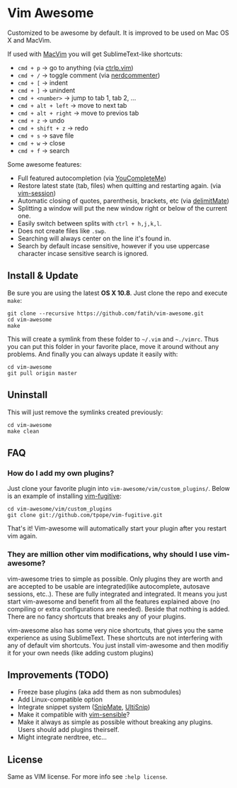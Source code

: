 # Vim Awesome

Customized to be awesome by default. It is improved to be used on Mac OS X and
MacVim. 

If used with [MacVim](https://code.google.com/p/macvim/) you will get SublimeText-like shortcuts:

* `cmd + p` -> go to anything (via [ctrlp.vim](https://github.com/kien/ctrlp.vim))
* `cmd + /` -> toggle comment (via [nerdcommenter](https://github.com/scrooloose/nerdcommenter))
* `cmd + [` -> indent 
* `cmd + ]` -> unindent
* `cmd + <number>` -> jump to tab 1, tab 2, ...
* `cmd + alt + left` -> move to next tab
* `cmd + alt + right` -> move to previos tab
* `cmd + z` -> undo
* `cmd + shift + z` -> redo
* `cmd + s` -> save file
* `cmd + w` -> close
* `cmd + f` -> search 

Some awesome features:

* Full featured autocompletion (via [YouCompleteMe](https://github.com/Valloric/YouCompleteMe))
* Restore latest state (tab, files) when quitting and restarting again. (via [vim-session](https://github.com/inkarkat/vim-session))
* Automatic closing of quotes, parenthesis, brackets, etc (via [delimitMate](https://github.com/Raimondi/delimitMate))
* Splitting a window will put the new window right or below of the current one.
* Easily switch between splits with `ctrl + h,j,k,l`.
* Does not create files like `.swp`.
* Searching will always center on the line it's found in.
* Search by default incase sensitive, however if you use uppercase character
  incase sensitive search is ignored.

## Install & Update

Be sure you are using the latest **OS X 10.8**. Just clone the repo and execute
`make`:

    git clone --recursive https://github.com/fatih/vim-awesome.git
    cd vim-awesome
    make

This will create a symlink from these folder to `~/.vim` and `~./vimrc`.
Thus you can put this folder in your favorite place, move it around without any
problems. And finally you can always update it easily with:

    cd vim-awesome
    git pull origin master

## Uninstall

This will just remove the symlinks created previously:

    cd vim-awesome
    make clean

## FAQ

### How do I add my own plugins?

Just clone your favorite plugin into `vim-awesome/vim/custom_plugins/`. Below is an
example of installing [vim-fugitive](https://github.com/tpope/vim-fugitive):

    cd vim-awesome/vim/custom_plugins
    git clone git://github.com/tpope/vim-fugitive.git

That's it! Vim-awesome will automatically start your plugin after you restart vim
again.

### They are million other vim modifications, why should I use vim-awesome?

vim-awesome tries to simple as possible. Only plugins they are worth and are
accepted to be usable are integrated(like autocomplete, autosave sessions,
etc..). These are fully integrated and integrated. It means you just start
vim-awesome and benefit from all the features explained above (no compiling or
extra configurations are needed). Beside that nothing is added. There are no
fancy shortcuts that breaks any of your plugins.

vim-awesome also has some very nice shortcuts, that gives you the same
experience as using SublimeText. These shortcuts are not interfering with any
of default vim shortcuts. You just install vim-awesome and then modifiy it for
your own needs (like adding custom plugins)

## Improvements (TODO)

* Freeze base plugins (aka add them as non submodules)
* Add Linux-compatible option
* Integrate snippet system ([SnipMate](https://github.com/garbas/vim-snipmate),
  [UltiSnip](https://github.com/SirVer/ultisnips))
* Make it compatible with [vim-sensible](https://github.com/tpope/vim-sensible)?
* Make it always as simple as possible without breaking any plugins. Users
  should add plugins theirself.
* Might integrate nerdtree,  etc...

## License

Same as VIM license. For more info see `:help license`.

